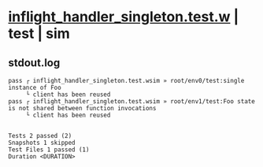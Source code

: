 # [inflight_handler_singleton.test.w](../../../../../examples/tests/valid/inflight_handler_singleton.test.w) | test | sim

## stdout.log
```log
pass ┌ inflight_handler_singleton.test.wsim » root/env0/test:single instance of Foo                              
     └ client has been reused
pass ┌ inflight_handler_singleton.test.wsim » root/env1/test:Foo state is not shared between function invocations
     └ client has been reused
 
 
Tests 2 passed (2)
Snapshots 1 skipped
Test Files 1 passed (1)
Duration <DURATION>
```

